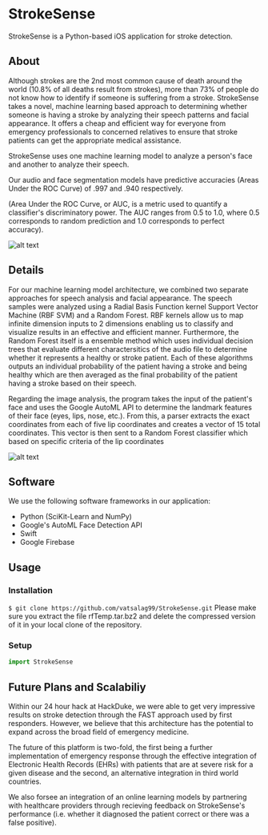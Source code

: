 # StrokeSense
StrokeSense is a Python-based iOS application for stroke detection.

## About
Although strokes are the 2nd most common cause of death around the world (10.8% of all deaths result from strokes), more than 73% of people do not know how to identify if someone is suffering from a stroke. StrokeSense takes a novel, machine learning based approach to determining whether someone is having a stroke by analyzing their speech patterns and facial appearance. It offers a cheap and efficient way for everyone from emergency professionals to concerned relatives to ensure that stroke patients can get the appropriate medical assistance.

StrokeSense uses one machine learning model to analyze a person's face and another to analyze their speech. 

Our audio and face segmentation models have predictive accuracies (Areas Under the ROC Curve) of .997 and .940 respectively.

(Area Under the ROC Curve, or AUC, is a metric used to quantify a classifier's discriminatory power. The AUC ranges from 0.5 to 1.0, where 0.5 corresponds to random prediction and 1.0 corresponds to perfect accuracy).

![alt text](https://github.com/vatsalag99/StrokeSense/blob/master/banner-fast.jpg)

## Details

For our machine learning model architecture, we combined two separate approaches for speech analysis and facial appearance. The speech samples were analyzed using a Radial Basis Function kernel Support Vector Machine (RBF SVM) and a Random Forest. RBF kernels allow us to map infinite dimension inputs to 2 dimensions enabling us to classify and visualize results in an effective and efficient manner. Furthermore, the Random Forest itself is a ensemble method which uses individual decision trees that evaluate different charactersitics of the audio file to determine whether it represents a healthy or stroke patient. Each of these algorithms outputs an individual probability of the patient having a stroke and being healthy which are then averaged as the final probability of the patient having a stroke based on their speech.

Regarding the image analysis, the program takes the input of the patient's face and uses the Google AutoML API to determine the landmark features of their face (eyes, lips, nose, etc.). From this, a parser extracts the exact coordinates from each of five lip coordinates and creates a vector of 15 total coordinates. This vector is then sent to a Random Forest classifier which based on specific criteria of the lip coordinates 

![alt text](https://github.com/vatsalag99/StrokeSense/blob/master/ML_Diagram.png)

## Software
We use the following software frameworks in our application:
* Python (SciKit-Learn and NumPy)
* Google's AutoML Face Detection API
* Swift
* Google Firebase

## Usage
### Installation
`$ git clone https://github.com/vatsalag99/StrokeSense.git`
Please make sure you extract the file rfTemp.tar.bz2 and delete the compressed version of it in your local clone of the repository. 

### Setup
```python
import StrokeSense
```

## Future Plans and Scalabiliy
Within our 24 hour hack at HackDuke, we were able to get very impressive results on stroke detection through the FAST approach used by first responders. However, we believe that this architecture has the potential to expand across the broad field of emergency medicine.

The future of this platform is two-fold, the first being a further implementation of emergency response through the effective integration of Electronic Health Records (EHRs) with patients that are at severe risk for a given disease and the second, an alternative integration in third world countries.

We also forsee an integration of an online learning models by partnering with healthcare providers through recieving feedback on StrokeSense's performance (i.e. whether it diagnosed the patient correct or there was a false positive).
